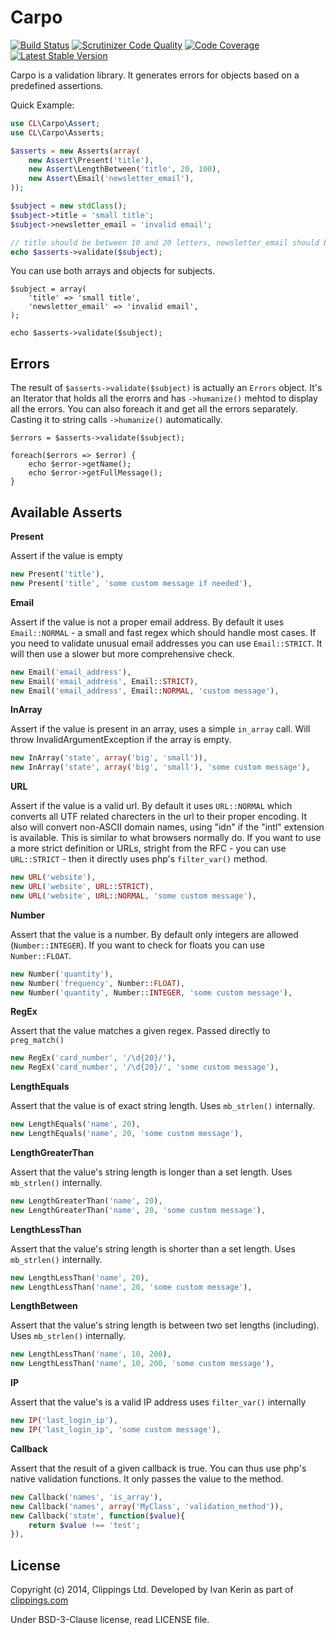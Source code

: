 Carpo
=====

[![Build Status](https://travis-ci.org/clippings/carpo.png?branch=master)](https://travis-ci.org/clippings/carpo)
[![Scrutinizer Code Quality](https://scrutinizer-ci.com/g/clippings/carpo/badges/quality-score.png?s=6e7541ce4d093a04ab800e34ac8c3135f7310ee2)](https://scrutinizer-ci.com/g/clippings/carpo/)
[![Code Coverage](https://scrutinizer-ci.com/g/clippings/carpo/badges/coverage.png?s=bbf3d9afdb04d93f2492a0b83ded665c9362ea7b)](https://scrutinizer-ci.com/g/clippings/carpo/)
[![Latest Stable Version](https://poser.pugx.org/clippings/carpo/v/stable.png)](https://packagist.org/packages/clippings/carpo)

Carpo is a validation library. It generates errors for objects based on a predefined assertions.

Quick Example:

```php
use CL\Carpo\Assert;
use CL\Carpo\Asserts;

$asserts = new Asserts(array(
    new Assert\Present('title'),
    new Assert\LengthBetween('title', 20, 100),
    new Assert\Email('newsletter_email'),
));

$subject = new stdClass();
$subject->title = 'small title';
$subject->newsletter_email = 'invalid email';

// title should be between 10 and 20 letters, newsletter_email should be a valid email
echo $asserts->validate($subject);

```

You can use both arrays and objects for subjects.

```
$subject = array(
    'title' => 'small title',
    'newsletter_email' => 'invalid email',
);

echo $asserts->validate($subject);
```

Errors
------

The result of ``$asserts->validate($subject)`` is actually an ``Errors`` object. It's an Iterator that holds all the erorrs and has ``->humanize()`` mehtod to display all the errors.
You can also foreach it and get all the errors separately. Casting it to string calls ``->humanize()`` automatically.

```
$errors = $asserts->validate($subject);

foreach($errors => $error) {
    echo $error->getName();
    echo $error->getFullMessage();
}
```
Available Asserts
-----------------

__Present__

Assert if the value is empty

```php
new Present('title'),
new Present('title', 'some custom message if needed'),
```

__Email__

Assert if the value is not a proper email address. By default it uses ``Email::NORMAL`` - a small and fast regex which should handle most cases.
If you need to validate unusual email addresses you can use ``Email::STRICT``. It will then use a slower but more comprehensive check.

```php
new Email('email_address'),
new Email('email_address', Email::STRICT),
new Email('email_address', Email::NORMAL, 'custom message'),
```

__InArray__

Assert if the value is present in an array, uses a simple ``in_array`` call. Will throw InvalidArgumentException if the array is empty.

```php
new InArray('state', array('big', 'small')),
new InArray('state', array('big', 'small'), 'some custom message'),
```

__URL__

Assert if the value is a valid url. By default it uses ``URL::NORMAL`` which converts all UTF related charecters in the url to their proper encoding. It also will convert non-ASCII domain names, using "idn" if the "intl" extension is available. This is similar to what browsers normally do.
If you want to use a more strict definition or URLs, stright from the RFC - you can use ``URL::STRICT`` - then it directly uses php's ``filter_var()`` method.

```php
new URL('website'),
new URL('website', URL::STRICT),
new URL('website', URL::NORMAL, 'some custom message'),
```

__Number__

Assert that the value is a number. By default only integers are allowed (``Number::INTEGER``). If you want to check for floats you can use ``Number::FLOAT``.

```php
new Number('quantity'),
new Number('frequency', Number::FLOAT),
new Number('quantity', Number::INTEGER, 'some custom message'),
```

__RegEx__

Assert that the value matches a given regex. Passed directly to ``preg_match()``

```php
new RegEx('card_number', '/\d{20}/'),
new RegEx('card_number', '/\d{20}/', 'some custom message'),
```

__LengthEquals__

Assert that the value is of exact string length. Uses ``mb_strlen()`` internally.

```php
new LengthEquals('name', 20),
new LengthEquals('name', 20, 'some custom message'),
```

__LengthGreaterThan__

Assert that the value's string length is longer than a set length. Uses ``mb_strlen()`` internally.

```php
new LengthGreaterThan('name', 20),
new LengthGreaterThan('name', 20, 'some custom message'),
```

__LengthLessThan__

Assert that the value's string length is shorter than a set length. Uses ``mb_strlen()`` internally.

```php
new LengthLessThan('name', 20),
new LengthLessThan('name', 20, 'some custom message'),
```

__LengthBetween__

Assert that the value's string length is between two set lengths (including). Uses ``mb_strlen()`` internally.

```php
new LengthLessThan('name', 10, 200),
new LengthLessThan('name', 10, 200, 'some custom message'),
```

__IP__

Assert that the value's is a valid IP address uses ``filter_var()`` internally

```php
new IP('last_login_ip'),
new IP('last_login_ip', 'some custom message'),
```

__Callback__

Assert that the result of a given callback is true. You can thus use php's native validation functions. It only passes the value to the method.

```php
new Callback('names', 'is_array'),
new Callback('names', array('MyClass', 'validation_method')),
new Callback('state', function($value){
    return $value !== 'test';
}),
```

## License

Copyright (c) 2014, Clippings Ltd. Developed by Ivan Kerin as part of [clippings.com](http://clippings.com)

Under BSD-3-Clause license, read LICENSE file.
